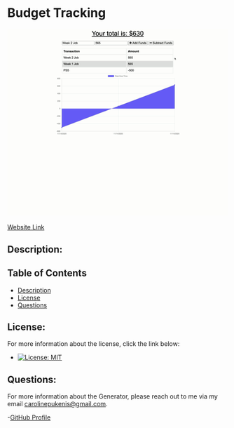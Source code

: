 # Budget Tracking

![Website Tutorial](https://github.com/caropukenis/budgetTracking/blob/main/public/icons/tracking.gif)

[Website Link](https://quiet-bastion-69718.herokuapp.com/)

## Description:

## Table of Contents
- [Description](#description)
- [License](#license)
- [Questions](#questions)

## License:
For more information about the license, click the link below:
- [![License: MIT](https://img.shields.io/badge/License-MIT-yellow.svg)](https://opensource.org/licenses/MIT)

## Questions:
For more information about the Generator, please reach out to me via my email carolinepukenis@gmail.com.

-[GitHub Profile](https://github.com/caropukenis)
